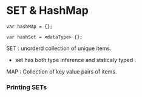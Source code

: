 # SET  & HashMap

```
var hashMAp = {};

var hashSet = <dataType> {};
```
SET
: unorderd collection of unique items.

- set has both type inference and ststicaly typed .

MAP
: Collection of key value pairs of items.




### Printing SETs